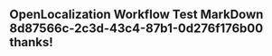 <properties
ms.topic="hero-topic"
ms.test1="hero-topic"
ms.test2="test"/>

## OpenLocalization Workflow Test MarkDown 8d87566c-2c3d-43c4-87b1-0d276f176b00 thanks!
